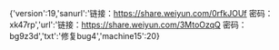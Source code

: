 {'version':19,'sanurl':'链接：https://share.weiyun.com/0rfkJOUf 密码：xk47rp','url':'链接：https://share.weiyun.com/3MtoOzqQ 密码：bg9z3d','txt':'修复bug4','machine15':20}
